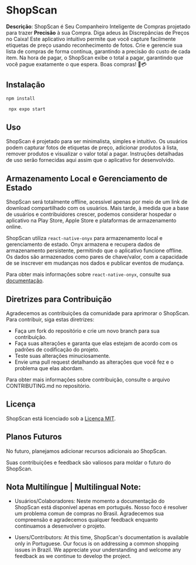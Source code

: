 # ShopScan

**Descrição**: ShopScan é Seu Companheiro Inteligente de Compras projetado para trazer **Precisão** à sua Compra. Diga adeus às Discrepâncias de Preços no Caixa! Este aplicativo intuitivo permite que você capture facilmente etiquetas de preço usando reconhecimento de fotos. Crie e gerencie sua lista de compras de forma contínua, garantindo a precisão do custo de cada item. Na hora de pagar, o ShopScan exibe o total a pagar, garantindo que você pague exatamente o que espera. Boas compras! 🛒💳

## Instalação

   ```bash
   npm install
   ```

   ```bash
    npx expo start
   ```
   
## Uso

ShopScan é projetado para ser minimalista, simples e intuitivo. Os usuários podem capturar fotos de etiquetas de preço, adicionar produtos à lista, remover produtos e visualizar o valor total a pagar. Instruções detalhadas de uso serão fornecidas aqui assim que o aplicativo for desenvolvido.

## Armazenamento Local e Gerenciamento de Estado

ShopScan será totalmente offline, acessível apenas por meio de um link de download compartilhado com os usuários. Mais tarde, à medida que a base de usuários e contribuidores crescer, podemos considerar hospedar o aplicativo na Play Store, Apple Store e plataformas de armazenamento online.

ShopScan utiliza `react-native-onyx` para armazenamento local e gerenciamento de estado. Onyx armazena e recupera dados de armazenamento persistente, permitindo que o aplicativo funcione offline. Os dados são armazenados como pares de chave/valor, com a capacidade de se inscrever em mudanças nos dados e publicar eventos de mudança.

Para obter mais informações sobre `react-native-onyx`, consulte sua [documentação](https://github.com/Expensify/react-native-onyx).

## Diretrizes para Contribuição

Agradecemos as contribuições da comunidade para aprimorar o ShopScan. Para contribuir, siga estas diretrizes:
- Faça um fork do repositório e crie um novo branch para sua contribuição.
- Faça suas alterações e garanta que elas estejam de acordo com os padrões de codificação do projeto.
- Teste suas alterações minuciosamente.
- Envie uma pull request detalhando as alterações que você fez e o problema que elas abordam.

Para obter mais informações sobre contribuição, consulte o arquivo CONTRIBUTING.md no repositório.

## Licença

ShopScan está licenciado sob a [Licença MIT](LICENSE).

## Planos Futuros

No futuro, planejamos adicionar recursos adicionais ao ShopScan.

Suas contribuições e feedback são valiosos para moldar o futuro do ShopScan.

## Nota Multilíngue | Multilingual Note:

- Usuários/Colaboradores:
Neste momento a documentação do ShopScan está disponível apenas em português. Nosso foco é resolver um problema comun de compras no Brasil. Agradecemos sua compreensão e agradecemos qualquer feedback enquanto continuamos a desenvolver o projeto.

- Users/Contributors:
At this time, ShopScan's documentation is available only in Portuguese. Our focus is on addressing a common shopping issues in Brazil. We appreciate your understanding and welcome any feedback as we continue to develop the project.
